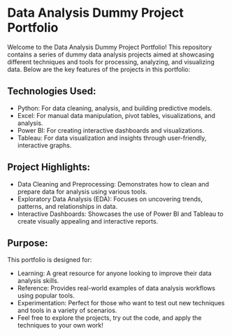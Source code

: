 
# Data Analysis Dummy Project Portfolio

Welcome to the Data Analysis Dummy Project Portfolio! This repository contains a series of dummy data analysis projects aimed at showcasing different techniques and tools for processing, analyzing, and visualizing data. Below are the key features of the projects in this portfolio:

## Technologies Used:
- Python: For data cleaning, analysis, and building predictive models.
- Excel: For manual data manipulation, pivot tables, visualizations, and analysis.
- Power BI: For creating interactive dashboards and visualizations.
- Tableau: For data visualization and insights through user-friendly, interactive graphs.

## Project Highlights:
- Data Cleaning and Preprocessing: Demonstrates how to clean and prepare data for analysis using various tools.
- Exploratory Data Analysis (EDA): Focuses on uncovering trends, patterns, and relationships in data.
- Interactive Dashboards: Showcases the use of Power BI and Tableau to create visually appealing and interactive reports.
  
## Purpose:
This portfolio is designed for:
- Learning: A great resource for anyone looking to improve their data analysis skills.
- Reference: Provides real-world examples of data analysis workflows using popular tools.
- Experimentation: Perfect for those who want to test out new techniques and tools in a variety of scenarios.
- Feel free to explore the projects, try out the code, and apply the techniques to your own work!

